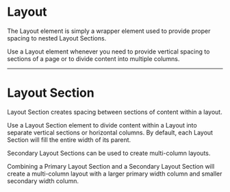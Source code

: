 # Layout

The Layout element is simply a wrapper element used to provide proper spacing to nested Layout Sections.

Use a Layout element whenever you need to provide vertical spacing to sections of a page or to divide content into multiple columns.

---

# Layout Section

Layout Section creates spacing between sections of content within a layout.

Use a Layout Section element to divide content within a Layout into separate vertical sections or horizontal columns.
By default, each Layout Section will fill the entire width of its parent.

Secondary Layout Sections can be used to create multi-column layouts.

Combining a Primary Layout Section and a Secondary Layout Section will create a multi-column layout with a larger primary width column and smaller secondary width column.
